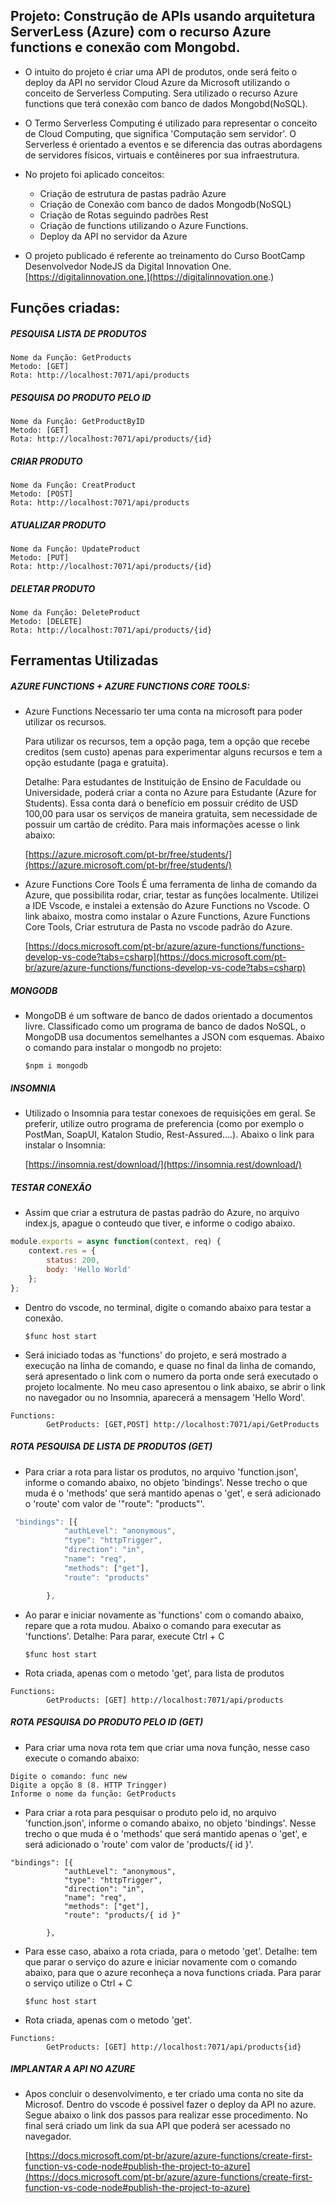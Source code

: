 ## Projeto: Construção de APIs usando arquitetura ServerLess (Azure) com o recurso Azure functions e conexão com Mongobd.

+ O intuito do projeto é criar uma API de produtos, onde será feito o deploy da API no servidor Cloud Azure da Microsoft utilizando o conceito de Serverless Computing. Sera utilizado o recurso Azure functions que terá conexão com banco de dados Mongobd(NoSQL).

+ O Termo Serverless Computing é utilizado para representar o conceito de Cloud Computing, que significa 'Computação sem servidor'. O Serverless é orientado a eventos e se diferencia das outras abordagens de servidores físicos, virtuais e contêineres por sua infraestrutura.

+ No projeto foi aplicado conceitos:
    * Criação de estrutura de pastas padrão Azure
    * Criação de Conexão com banco de dados Mongodb(NoSQL)
    * Criação de Rotas seguindo padrões Rest
    * Criação de functions utilizando o Azure Functions.
    * Deploy da API no servidor da Azure
 
 + O projeto publicado é referente ao treinamento do Curso BootCamp Desenvolvedor NodeJS da Digital Innovation One.
   [https://digitalinnovation.one.](https://digitalinnovation.one.)

## Funções criadas:

##### PESQUISA LISTA DE PRODUTOS 

```
Nome da Função: GetProducts
Metodo: [GET]
Rota: http://localhost:7071/api/products
```

##### PESQUISA DO PRODUTO PELO ID 

```
Nome da Função: GetProductByID 
Metodo: [GET]
Rota: http://localhost:7071/api/products/{id}
```

##### CRIAR PRODUTO
```
Nome da Função: CreatProduct
Metodo: [POST]
Rota: http://localhost:7071/api/products
```

##### ATUALIZAR PRODUTO
```
Nome da Função: UpdateProduct
Metodo: [PUT]
Rota: http://localhost:7071/api/products/{id}
```

##### DELETAR PRODUTO
```
Nome da Função: DeleteProduct
Metodo: [DELETE] 
Rota: http://localhost:7071/api/products/{id}
```

## Ferramentas Utilizadas 

##### AZURE FUNCTIONS + AZURE FUNCTIONS CORE TOOLS: 

- Azure Functions
    Necessario ter uma conta na microsoft para poder utilizar os recursos.
    
    Para utilizar os recursos, tem a opção paga, tem a opção que recebe creditos (sem custo) apenas para experimentar alguns recursos e tem a opção estudante (paga e gratuita). 
    
    Detalhe: Para estudantes de Instituição de Ensino de Faculdade ou Universidade, poderá criar a conta no Azure para Estudante (Azure for Students). Essa conta dará o benefício em possuir crédito de USD 100,00 para usar os serviços de maneira gratuita, sem necessidade de possuir um cartão de crédito. Para mais informações acesse o link abaixo: 

    [https://azure.microsoft.com/pt-br/free/students/](https://azure.microsoft.com/pt-br/free/students/)

- Azure Functions Core Tools 
    É uma ferramenta de linha de comando da Azure, que possibilita rodar, criar, testar as funções localmente.
    Utilizei a IDE Vscode, e instalei a extensão do Azure Functions no Vscode.
    O link abaixo, mostra como instalar o Azure Functions, Azure Functions Core Tools, Criar estrutura de Pasta no vscode padrão do Azure.
    
    [https://docs.microsoft.com/pt-br/azure/azure-functions/functions-develop-vs-code?tabs=csharp](https://docs.microsoft.com/pt-br/azure/azure-functions/functions-develop-vs-code?tabs=csharp)


##### MONGODB

- MongoDB é um software de banco de dados orientado a documentos livre. Classificado como um programa de banco de dados NoSQL, o MongoDB usa documentos semelhantes a JSON com esquemas. Abaixo o comando para instalar o mongodb no projeto:

    `$npm i mongodb`

##### INSOMNIA

- Utilizado o Insomnia para testar conexoes de requisições em geral. Se preferir, utilize outro programa de preferencia (como por exemplo o PostMan, SoapUI, Katalon Studio, Rest-Assured....). Abaixo o link para instalar o Insomnia:

    [https://insomnia.rest/download/](https://insomnia.rest/download/)

##### TESTAR CONEXÃO

- Assim que criar a estrutura de pastas padrão do Azure, no arquivo index.js, apague o conteudo que tiver, e informe o codigo abaixo. 

```javascript
module.exports = async function(context, req) {
    context.res = {
        status: 200,
        body: 'Hello World'
    };
};
```

- Dentro do vscode, no terminal, digite o comando abaixo para testar a conexão.

    `$func host start`

- Será iniciado todas as 'functions' do projeto, e será mostrado a execução na linha de comando, e quase no final da linha de comando, será apresentado o link com o numero da porta onde será executado o projeto localmente. No meu caso apresentou o link abaixo, se abrir o link no navegador ou no Insomnia, aparecerá a mensagem 'Hello Word'.

```
Functions:
        GetProducts: [GET,POST] http://localhost:7071/api/GetProducts
```

##### ROTA PESQUISA DE LISTA DE PRODUTOS (GET)

- Para criar a rota para listar os produtos, no arquivo 'function.json', informe o comando abaixo, no objeto 'bindings'. Nesse trecho o que muda é o 'methods' que será mantido apenas o 'get', e será adicionado o 'route' com valor de '"route": "products"'.

```javascript
 "bindings": [{
            "authLevel": "anonymous",
            "type": "httpTrigger",
            "direction": "in",
            "name": "req",
            "methods": ["get"],
            "route": "products"

        },
```

- Ao parar e iniciar novamente as 'functions' com o comando abaixo, repare que a rota mudou. Abaixo o comando para executar as 'functions'. Detalhe: Para parar, execute Ctrl + C

    `$func host start`

- Rota criada, apenas com o metodo 'get', para lista de produtos

```
Functions:
        GetProducts: [GET] http://localhost:7071/api/products
```

##### ROTA PESQUISA DO PRODUTO PELO ID (GET)

- Para criar uma nova rota tem que criar uma nova função, nesse caso execute o comando abaixo:

```
Digite o comando: func new
Digite a opção 8 (8. HTTP Tringger)
Informe o nome da função: GetProducts
```

- Para criar a rota para pesquisar o produto pelo id, no arquivo 'function.json', informe o comando abaixo, no objeto 'bindings'.
Nesse trecho o que muda é o 'methods' que será mantido apenas o 'get', e será adicionado o 'route' com valor de 'products/{ id }'.

```
"bindings": [{
            "authLevel": "anonymous",
            "type": "httpTrigger",
            "direction": "in",
            "name": "req",
            "methods": ["get"],
            "route": "products/{ id }"

        },
```

- Para esse caso, abaixo a rota criada, para o metodo 'get'. Detalhe: tem que parar o serviço do azure e iniciar novamente com o comando abaixo, para que o azure reconheça a nova functions criada. Para parar o serviço utilize o Ctrl + C

    `$func host start`

- Rota criada, apenas com o metodo 'get'.

```
Functions:
        GetProducts: [GET] http://localhost:7071/api/products{id}
```

##### IMPLANTAR A API NO AZURE
- Apos concluir o desenvolvimento, e ter criado uma conta no site da Microsof. Dentro do vscode é possivel fazer o deploy da API no azure.
Segue abaixo o link dos passos para realizar esse procedimento. No final será criado um link da sua API que poderá ser acessado no navegador.

    [https://docs.microsoft.com/pt-br/azure/azure-functions/create-first-function-vs-code-node#publish-the-project-to-azure](https://docs.microsoft.com/pt-br/azure/azure-functions/create-first-function-vs-code-node#publish-the-project-to-azure)
    
